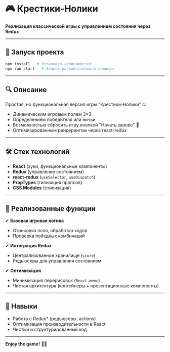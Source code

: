 # 🎮 Крестики-Нолики 

**Реализация классической игры с управлением состояния через Redux**  

---

## 🚀 Запуск проекта  

```bash
npm install   # Установка зависимостей
npm run start   # Запуск разработческого сервера
```

---

## 🔍 Описание  

Простая, но функциональная версия игры "Крестики-Нолики" с:  
- Динамическим игровым полем 3×3  
- Определением победителя или ничьи  
- Возможностью сбросить игру кнопкой "Начать заново" 🔄  
- Оптимизированным рендерингом через react-redux  

---

## 🛠 Стек технологий  

- **React** (хуки, функциональные компоненты)  
- **Redux** (управление состоянием)  
- **react-redux** (`useSelector`, `useDispatch`)  
- **PropTypes** (типизация пропсов)  
- **CSS Modules** (стилизация)  

---

## 📌 Реализованные функции  

✔ **Базовая игровая логика**  
- Отрисовка поля, обработка ходов  
- Проверка победных комбинаций  

✔ **Интеграция Redux**  
- Централизованное хранилище (`store`)  
- Редьюсеры для управления состоянием  

✔ **Оптимизация**  
- Минимизация перерисовок (`React.memo`)  
- Чистая архитектура (контейнеры + презентационные компоненты)  

---

## 🎯 Навыки  

- Работа с Redux* (редьюсеры, actions)  
- Оптимизация производительности в React  
- Чистый и структурированный код  

--- 

**Enjoy the game!** 🎲✨
